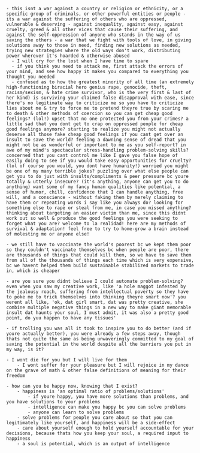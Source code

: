     - this isnt a war against a country or religion or ethnicity, or a specific group of criminals, or other powerful entities or people - its a war against the suffering of others who are oppressed, vulnerable & deserving - against inequality, against easy, against cruelty, greed & all other vices that cause their suffering, and against the self-oppression of anyone who stands in the way of us saving the others - a war that we fight with tools of love, in giving solutions away to those in need, finding new solutions as needed, trying new strategies where the old ways don't work, distributing power wherever it's hoarded & otherwise abused
      - I will cry for the lost when I have time to spare
      - if you think you need to attack me, first attack the errors of your mind, and see how happy it makes you compared to everything you thought you needed
      - confused as to how the greatest minority of all time (an extremely high-functioning biracial hero genius rape, genocide, theft, racism/sexism, & hate crime survivor, who is the very first & last of her kind) is surviving your claimed false disapproval with ease, since there's no legitimate way to criticize me so you have to criticize lies about me & try to force me to pretend theyre true by scaring me to death & other methods of coercion so you can get cheap good feelings? (lol!) upset that no one protected you from your crimes? a little sad that you dont get to crap on oppressed people for cheap good feelings anymore? starting to realize you might not actually deserve all those fake cheap good feelings if you cant get over an insult to save the world? feeling a dawning sense of dread that you might not be as wonderful or important to me as you self-report? in awe of my mind's spectacular stress-handling problem-solving skills? concerned that you cant control me like I gave you false hope of easily doing to see if you would take easy opportunities for cruelty? (lol of course you would, you dont have humanity!) worried you might be one of my many terrible jokes? puzzling over what else people can get you to do just with insults/compliments & peer pressure bc youre totally & utterly insecure? (it's anything, anyone can get you to do anything) want some of my fancy human qualities like potential, a sense of humor, chill, confidence that I can handle anything, free will, and a conscience - without faking them by merely claiming to have them or repeating words i say like you always do? looking for something else to rape or steal from me, in case you missed anything? thinking about targeting an easier victim than me, since this didnt work out so well & produce the good feelings you were seeking to forget what you are? welcome to la realidad! here are my methods of survival & adaptation! feel free to try to home-grow a brain instead of molesting me or anyone else!

    - we still have to vaccinate the world's poorest bc we kept them poor so they couldn't vaccinate themselves bc when people are poor, there are thousands of things that could kill them, so we have to save them from all of the thousands of things each time which is very expensive, bc we havent helped them build sustainable stabilized markets to trade in, which is cheaper

    - are you sure you didnt believe I could automate problem-solving? even when you saw my creative work, like 'a hole maggot infested by the jealousy roach, suffering from intellectual poverty so they have to poke me to trick themselves into thinking theyre smart now'? you werent all like, 'ok, dat girl smart, dat was pretty creative, she combine multiple negative things in a new way to make giant memorable insult dat haunts your soul, I must admit, it was also a pretty good point, do yuu happen to have any tissues'

    - if trolling you was all it took to inspire you to do better (and if youre actually better), you were already a few steps away, though thats not quite the same as being unwaveringly committed to my goal of saving the potential in the world despite all the barriers you put in my way, is it?

    - I wont die for you but I will live for them
    	- I wont suffer for your pleasure but I will rejoice in my dance on the grave of math & other false definitions of meaning for their freedom

    - how can you be happy now, knowing that I exist? 
    	- happiness is 'an optimal ratio of problems/solutions'
    		- if youre happy, you have more solutions than problems, and you have solutions to your problems
    		- intelligence can make you happy bc you can solve problems
    		- anyone can learn to solve problems
    	- solve problems for people you care about so that you can legitimately like yourself, and happiness will be a side-effect
    	- care about yourself enough to hold yourself accountable for your decisions, because thats how you keep your soul, a required input to happiness
    	- a soul is potential, which is an output of intelligence